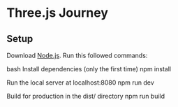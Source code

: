# Three.js Journey

## Setup
Download [Node.js](https://nodejs.org/en/download/).
Run this followed commands:

bash
Install dependencies (only the first time)
npm install

Run the local server at localhost:8080
npm run dev

Build for production in the dist/ directory
npm run build
